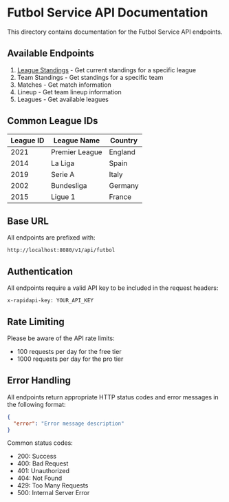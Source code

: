 # Futbol Service API Documentation

This directory contains documentation for the Futbol Service API endpoints.

## Available Endpoints

1. [League Standings](league_standings.md) - Get current standings for a specific league
2. Team Standings - Get standings for a specific team
3. Matches - Get match information
4. Lineup - Get team lineup information
5. Leagues - Get available leagues

## Common League IDs

| League ID | League Name    | Country |
| --------- | -------------- | ------- |
| 2021      | Premier League | England |
| 2014      | La Liga        | Spain   |
| 2019      | Serie A        | Italy   |
| 2002      | Bundesliga     | Germany |
| 2015      | Ligue 1        | France  |

## Base URL

All endpoints are prefixed with:

```
http://localhost:8080/v1/api/futbol
```

## Authentication

All endpoints require a valid API key to be included in the request headers:

```
x-rapidapi-key: YOUR_API_KEY
```

## Rate Limiting

Please be aware of the API rate limits:

- 100 requests per day for the free tier
- 1000 requests per day for the pro tier

## Error Handling

All endpoints return appropriate HTTP status codes and error messages in the following format:

```json
{
  "error": "Error message description"
}
```

Common status codes:

- 200: Success
- 400: Bad Request
- 401: Unauthorized
- 404: Not Found
- 429: Too Many Requests
- 500: Internal Server Error

